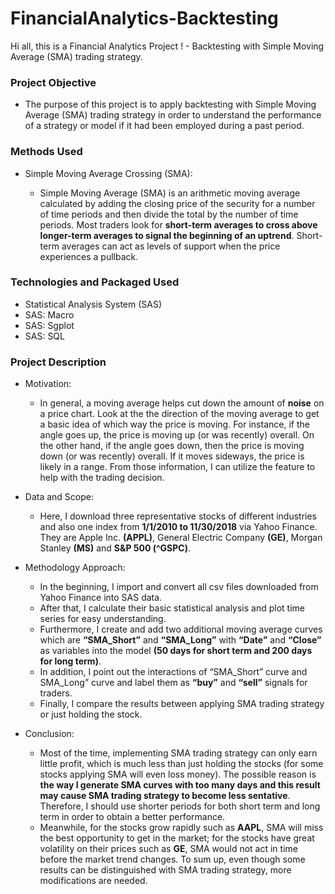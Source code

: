 # FinancialAnalytics-Backtesting
Hi all, this is a Financial Analytics Project ! - Backtesting with Simple Moving Average (SMA) trading strategy.


### Project Objective

* The purpose of this project is to apply backtesting with Simple Moving Average (SMA) trading strategy in order to understand  the performance of a strategy or model if it had been employed during a past period. 


### Methods Used

* Simple Moving Average Crossing (SMA):

  -  Simple Moving Average (SMA) is an arithmetic moving average calculated by adding the closing price of the security for a number of time periods and then divide the total by the number of time periods. Most traders look for **short-term averages to cross above longer-term averages to signal the beginning of an uptrend**. Short-term averages can act as levels of support when the price experiences a pullback.


### Technologies and Packaged Used

* Statistical Analysis System (SAS)
* SAS: Macro
* SAS: Sgplot
* SAS: SQL

### Project Description

* Motivation:
  - In general, a moving average helps cut down the amount of **noise** on a price chart. Look at the the direction of the moving average to get a basic idea of which way the price is moving. For instance, if the angle goes up, the price is moving up (or was recently) overall. On the other hand, if the angle goes down, then the price is moving down (or was recently) overall. If it moves sideways, the price is likely in a range. From those information, I can utilize the feature to help with the trading decision.
  
* Data and Scope:
  - Here, I download three representative stocks of different industries and also one index from **1/1/2010 to 11/30/2018** via Yahoo Finance. They are Apple Inc. **(APPL)**, General Electric Company **(GE)**, Morgan Stanley **(MS)** and **S&P 500 (^GSPC)**. 

* Methodology Approach:
  - In the beginning, I import and convert all csv files downloaded from Yahoo Finance into SAS data. 
  - After that, I calculate their basic statistical analysis and plot time series for easy understanding.
  - Furthermore, I create and add two additional moving average curves which are **“SMA_Short”** and **“SMA_Long”** with **“Date”** and **“Close”** as variables into the model **(50 days for short term and 200 days for long term)**.
  - In addition, I point out the interactions of “SMA_Short” curve and SMA_Long” curve and label them as **“buy”** and **“sell”** signals for traders.
  - Finally, I compare the results between applying SMA trading strategy or just holding the stock.

* Conclusion:
  - Most of the time, implementing SMA trading strategy can only earn little profit, which is much less than just holding the stocks (for some stocks applying SMA will even loss money). The possible reason is **the way I generate SMA curves with too many days and this result may cause SMA trading strategy to become less sentative**. Therefore, I should use shorter periods for both short term and long term in order to obtain a better performance.
  - Meanwhile, for the stocks grow rapidly such as **AAPL**, SMA will miss the best opportunity to get in the market; for the stocks have great volatility on their prices such as **GE**, SMA would not act in time before the market trend changes. To sum up, even though some results can be distinguished with SMA trading strategy, more modifications are needed.






